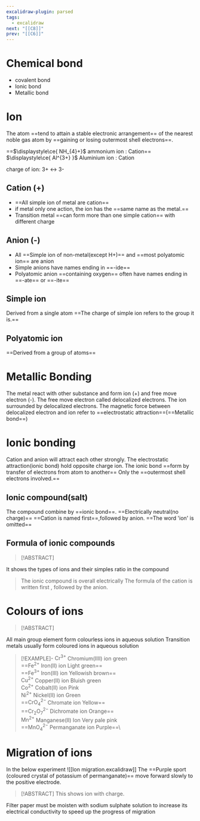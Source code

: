 ```yaml
---
excalidraw-plugin: parsed
tags:
  - excalidraw
next: "[[C8]]"
prev: "[[C6]]"
---
```


# Chemical bond
- covalent bond 
- Ionic bond 
- Metallic bond
# Ion
The atom ==tend to attain a stable electronic arrangement== of the nearest noble gas atom by ==gaining or losing outermost shell electrons==.

==$\displaystyle\ce{ NH_{4}+}$ ammonium ion : Cation==
$\displaystyle\ce{ Al^{3+} }$ Aluminium ion : Cation

charge of ion: 3+ ↔ 3-
## Cation (+)
- ==All simple ion of metal are cation==
- if metal only one action, the ion has the ==same name as the metal.==
- Transition metal ==can form more than one simple cation== with different charge
## Anion (-)
- All ==Simple ion of non-metal(except H+)== and ==most polyatomic ion== are anion 
- Simple anions have names ending in ==-ide==
- Polyatomic anion ==containing oxygen== often have names ending in ==-ate== or ==-ite==
## Simple ion
Derived from a single atom
==The charge of simple ion refers to the group it is.==
## Polyatomic ion
==Derived from a group of atoms==

# Metallic Bonding
The metal react with other substance and form ion (+) and free move electron (-).
The free move electron called delocalized electrons. The ion surrounded by delocalized electrons.
The magnetic force between delocalized electron and ion refer to ==electrostatic attraction==(==Metallic bond==)

# Ionic bonding
Cation and anion will attract each other strongly. The electrostatic attraction(ionic bond) hold opposite charge ion.
The ionic bond ==form by transfer of electrons from atom to another==
Only the ==outermost shell electrons involved.==
## Ionic compound(salt)
The compound combine by ==ionic bond==.
==Electrically neutral(no charge)==
==Cation is named first==,followed by anion. ==The word 'ion' is omitted==





## Formula of ionic compounds 
> [!ABSTRACT]
> 
It shows the types of ions and their simples ratio in the compound  
>The ionic compound is overall electrically 
The formula of the cation is written first , followed by the anion.


# Colours of ions

> [!ABSTRACT]
> 
All main group element form colourless ions in aqueous solution
Transition metals usually form coloured ions in aqueous solution


> [!EXAMPLE]-
$\displaystyle \text{Cr}^{3+}$ Chromium(IIII) ion green\
==$\displaystyle \text{Fe}^{2+}$ Iron(II) ion Light green== \
==$\displaystyle \text{Fe}^{3+}$ Iron(III) ion Yellowish brown==\
$\displaystyle \text{Cu}^{2+}$ Copper(II) ion Bluish green\
$\displaystyle \text{Co}^{2+}$ Cobalt(II) ion Pink\
$\displaystyle \text{Ni}^{2+}$ Nickel(II) ion Green\
==$\displaystyle \text{CrO}^{2-}_{4}$ Chromate ion Yellow==\
==$\displaystyle\text{Cr}_{2}\text{O}_{7}^{2-}$ Dichromate ion Orange==\
$\displaystyle\text{Mn}^{2+}$ Manganese(II) Ion Very pale pink\
==$\displaystyle\text{MnO}^{2-}_{4}$ Permanganate ion Purple==\

# Migration of ions

In the below experiment 
![[Ion migration.excalidraw]]
The ==Purple sport (coloured crystal of potassium of permanganate)== move forward slowly to the positive electrode. 
> [!ABSTRACT]
> This shows ion with charge.

Filter paper must be moisten with sodium sulphate solution to increase its electrical conductivity to speed up the progress of migration
